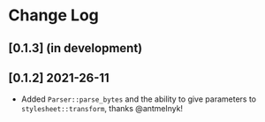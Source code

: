 # Change Log

## [0.1.3] (in development)


## [0.1.2] 2021-26-11

* Added `Parser::parse_bytes` and the ability to give parameters to `stylesheet::transform`, thanks @antmelnyk!
